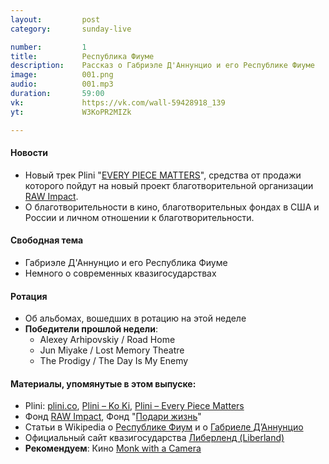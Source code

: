 ```yaml
---
layout:         post
category:       sunday-live

number:         1
title:          Республика Фиуме
description:    Рассказ о Габриэле Д'Аннунцио и его Республике Фиуме
image:          001.png
audio:          001.mp3
duration:       59:00
vk:             https://vk.com/wall-59428918_139
yt:             W3KoPR2MIZk

---
```


#### Новости
- Новый трек Plini "[EVERY PIECE MATTERS](https://www.youtube.com/watch?v=RggRFyVUiZA)", средства от продажи которого пойдут на новый проект благотворительной организации [RAW Impact](http://rawimpact.org/).
- О благотворительности в кино, благотворительных фондах в США и России и личном отношении к благотворительности.

#### Свободная тема
- Габриэле Д'Аннунцио и его Республика Фиуме
- Немного о современных квазигосударствах

#### Ротация
- Об альбомах, вошедших в ротацию на этой неделе
- **Победители прошлой недели**:
    - Alexey Arhipovskiy / Road Home
    - Jun Miyake / Lost Memory Theatre
    - The Prodigy / The Day Is My Enemy

#### Материалы, упомянутые в этом выпуске:
- Plini: [plini.co](http://www.plini.co/), [Plini – Ko Ki](https://www.youtube.com/watch?v=aZUdXcfI0jo), [Plini – Every Piece Matters](https://www.youtube.com/watch?v=RggRFyVUiZA)
- Фонд [RAW Impact](http://rawimpact.org/), Фонд "[Подари жизнь](http://www.podari-zhizn.ru/main)"
- Статьи в Wikipedia о [Республике Фиум](https://ru.wikipedia.org/wiki/Республика_Фиуме) и о [Габриеле Д’Аннунцио](https://ru.wikipedia.org/wiki/Д’Аннунцио,_Габриеле)
- Официальный сайт квазигосударства [Либерленд (Liberland)](https://liberland.org/en/main/)
- **Рекомендуем**: Кино [Monk with a Camera](http://www.imdb.com/title/tt3093520/)
